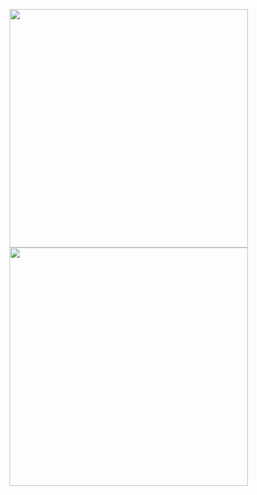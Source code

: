 [<img src="../images/research.png" width="420"/>](https://clojia.github.io/research/)
[<img src="../images/airbnb.jpg" width="420"/>](https://clojia.github.io/research/)
